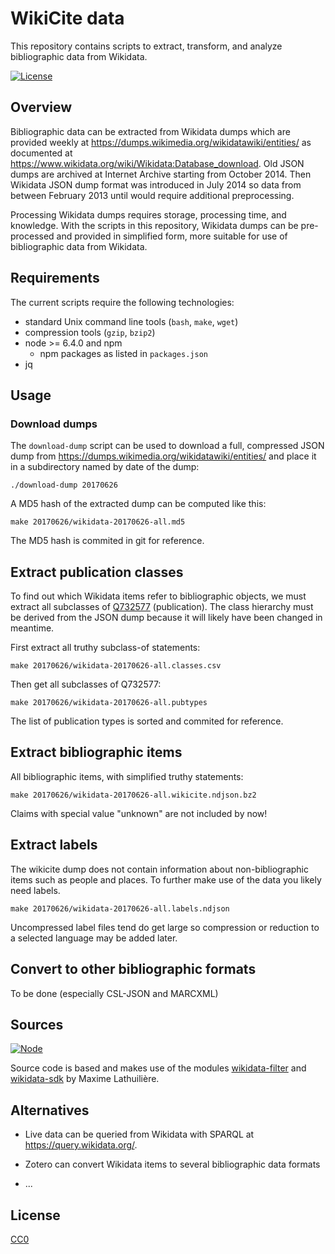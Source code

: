 # WikiCite data

This repository contains scripts to extract, transform, and analyze bibliographic data from Wikidata.

[![License](https://img.shields.io/badge/license-CC0-blue.svg)](https://creativecommons.org/publicdomain/zero/1.0/)

## Overview

Bibliographic data can be extracted from Wikidata dumps which are provided weekly at <https://dumps.wikimedia.org/wikidatawiki/entities/> as documented at <https://www.wikidata.org/wiki/Wikidata:Database_download>. Old JSON dumps are archived at Internet Archive starting from October 2014. Then Wikidata JSON dump format was introduced in July 2014 so data from between February 2013 until would require additional preprocessing.

Processing Wikidata dumps requires storage, processing time, and knowledge. With the scripts in this repository, Wikidata dumps can be pre-processed and provided in simplified form, more suitable for use of bibliographic data from Wikidata.


## Requirements

The current scripts require the following technologies:

* standard Unix command line tools (`bash`, `make`, `wget`)
* compression tools (`gzip`, `bzip2`)
* node >= 6.4.0 and npm
    * npm packages as listed in `packages.json`
* jq

## Usage

### Download dumps

The `download-dump` script can be used to download a full, compressed JSON dump from <https://dumps.wikimedia.org/wikidatawiki/entities/> and place it in a subdirectory named by date of the dump:

    ./download-dump 20170626

A MD5 hash of the extracted dump can be computed like this:

    make 20170626/wikidata-20170626-all.md5

The MD5 hash is commited in git for reference.

## Extract publication classes

To find out which Wikidata items refer to bibliographic objects, we must extract all subclasses of [Q732577](http://www.wikidata.org/entity/Q732577) (publication). The class hierarchy must be derived from the JSON dump because it will likely have been changed in meantime.

First extract all truthy subclass-of statements:

    make 20170626/wikidata-20170626-all.classes.csv

Then get all subclasses of Q732577:

    make 20170626/wikidata-20170626-all.pubtypes

The list of publication types is sorted and commited for reference.

## Extract bibliographic items

All bibliographic items, with simplified truthy statements:

    make 20170626/wikidata-20170626-all.wikicite.ndjson.bz2

Claims with special value "unknown" are not included by now!

## Extract labels

The wikicite dump does not contain information about non-bibliographic items such as people and places. To further make use of the data you likely need labels.

    make 20170626/wikidata-20170626-all.labels.ndjson

Uncompressed label files tend do get large so compression or reduction to a selected language may be added later.

## Convert to other bibliographic formats

To be done (especially CSL-JSON and MARCXML)

## Sources

[![Node](https://img.shields.io/badge/node-%3E=%20v6.4.0-brightgreen.svg)](http://nodejs.org)

Source code is based and makes use of the modules [wikidata-filter](https://www.npmjs.com/package/wikidata-filter)
and [wikidata-sdk](https://www.npmjs.com/package/wikidata-sdk) by Maxime Lathuilière.

## Alternatives

* Live data can be queried from Wikidata with SPARQL at <https://query.wikidata.org/>.

* Zotero can convert Wikidata items to several bibliographic data formats 

* ...

## License

[CC0](LICENSE.md)
